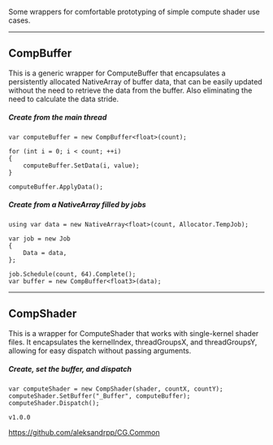 Some wrappers for comfortable prototyping of simple сompute shader use cases.

***
## CompBuffer

This is a generic wrapper for ComputeBuffer that encapsulates a persistently allocated NativeArray of buffer data, that can be easily updated without the need to retrieve the data from the buffer. Also eliminating the need to calculate the data stride.


##### Create from the main thread

    var computeBuffer = new CompBuffer<float>(count);

    for (int i = 0; i < count; ++i)
    {
        computeBuffer.SetData(i, value);
    }

    computeBuffer.ApplyData();

##### Create from a NativeArray filled by jobs

    using var data = new NativeArray<float>(count, Allocator.TempJob);

    var job = new Job
    {
        Data = data,
    };

    job.Schedule(count, 64).Complete();
    var buffer = new CompBuffer<float3>(data);

***
## CompShader

This is a wrapper for ComputeShader that works with single-kernel shader files. It encapsulates the kernelIndex, threadGroupsX, and threadGroupsY, allowing for easy dispatch without passing arguments.

##### Create, set the buffer, and dispatch

    var computeShader = new CompShader(shader, countX, countY);
    computeShader.SetBuffer("_Buffer", computeBuffer);
    computeShader.Dispatch();

`v1.0.0`
<br>

https://github.com/aleksandrpp/CG.Common